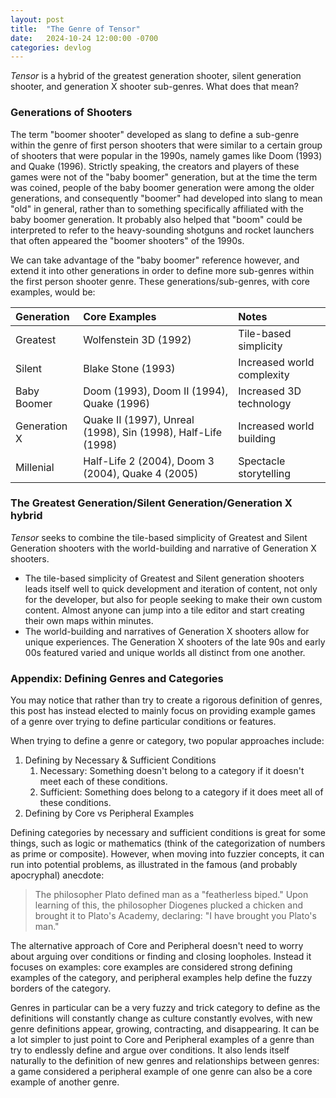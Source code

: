 ```yaml
---
layout: post
title:  "The Genre of Tensor"
date:   2024-10-24 12:00:00 -0700
categories: devlog
---
```


*Tensor* is a hybrid of the greatest generation shooter, silent generation shooter, and generation X shooter sub-genres. What does that mean?

### Generations of Shooters

The term "boomer shooter" developed as slang to define a sub-genre within the genre of first person shooters that were similar to a certain group of shooters that were popular in the 1990s, namely games like Doom (1993) and Quake (1996). Strictly speaking, the creators and players of these games were not of the "baby boomer" generation, but at the time the term was coined, people of the baby boomer generation were among the older generations, and consequently "boomer" had developed into slang to mean "old" in general, rather than to something specifically affiliated with the baby boomer generation. It probably also helped that "boom" could be interpreted to refer to the heavy-sounding shotguns and rocket launchers that often appeared the "boomer shooters" of the 1990s.

We can take advantage of the "baby boomer" reference however, and extend it into other generations in order to define more sub-genres within the first person shooter genre. These generations/sub-genres, with core examples, would be:

| Generation          | Core Examples                                                | Notes                      |
|:--------------------|:-------------------------------------------------------------|:---------------------------|
| Greatest            | Wolfenstein 3D (1992)                                        | Tile-based simplicity      |
| Silent              | Blake Stone (1993)                                           | Increased world complexity |
| Baby Boomer         | Doom (1993), Doom II (1994), Quake (1996)                    | Increased 3D technology    |
| Generation X        | Quake II (1997), Unreal (1998), Sin (1998), Half-Life (1998) | Increased world building   |
| Millenial           | Half-Life 2 (2004), Doom 3 (2004), Quake 4 (2005)            | Spectacle storytelling     |

### The Greatest Generation/Silent Generation/Generation X hybrid

*Tensor* seeks to combine the tile-based simplicity of Greatest and Silent Generation shooters with the world-building and narrative of Generation X shooters.
- The tile-based simplicity of Greatest and Silent generation shooters leads itself well to quick development and iteration of content, not only for the developer, but also for people seeking to make their own custom content. Almost anyone can jump into a tile editor and start creating their own maps within minutes.
- The world-building and narratives of Generation X shooters allow for unique experiences. The Generation X shooters of the late 90s and early 00s featured varied and unique worlds all distinct from one another.

### Appendix: Defining Genres and Categories

You may notice that rather than try to create a rigorous definition of genres, this post has instead elected to mainly focus on providing example games of a genre over trying to define particular conditions or features.

When trying to define a genre or category, two popular approaches include:
1. Defining by Necessary & Sufficient Conditions
    1. Necessary: Something doesn't belong to a category if it doesn't meet each of these conditions.
    2. Sufficient: Something does belong to a category if it does meet all of these conditions.
2. Defining by Core vs Peripheral Examples

Defining categories by necessary and sufficient conditions is great for some things, such as logic or mathematics (think of the categorization of numbers as prime or composite). However, when moving into fuzzier concepts, it can run into potential problems, as illustrated in the famous (and probably apocryphal) anecdote:

> The philosopher Plato defined man as a "featherless biped." Upon learning of this, the philosopher Diogenes plucked a chicken and brought it to Plato's Academy, declaring: "I have brought you Plato's man."

The alternative approach of Core and Peripheral doesn't need to worry about arguing over conditions or finding and closing loopholes. Instead it focuses on examples: core examples are considered strong defining examples of the category, and peripheral examples help define the fuzzy borders of the category.

Genres in particular can be a very fuzzy and trick category to define as the definitions will constantly change as culture constantly evolves, with new genre definitions appear, growing, contracting, and disappearing. It can be a lot simpler to just point to Core and Peripheral examples of a genre than try to endlessly define and argue over conditions. It also lends itself naturally to the definition of new genres and relationships between genres: a game considered a peripheral example of one genre can also be a core example of another genre.